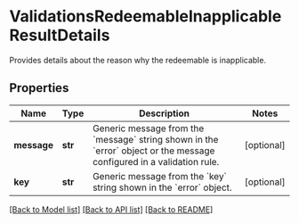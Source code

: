 # ValidationsRedeemableInapplicableResultDetails

Provides details about the reason why the redeemable is inapplicable.

## Properties
Name | Type | Description | Notes
------------ | ------------- | ------------- | -------------
**message** | **str** | Generic message from the &#x60;message&#x60; string shown in the &#x60;error&#x60; object or the message configured in a validation rule. | [optional] 
**key** | **str** | Generic message from the &#x60;key&#x60; string shown in the &#x60;error&#x60; object. | [optional] 

[[Back to Model list]](../README.md#documentation-for-models) [[Back to API list]](../README.md#documentation-for-api-endpoints) [[Back to README]](../README.md)


